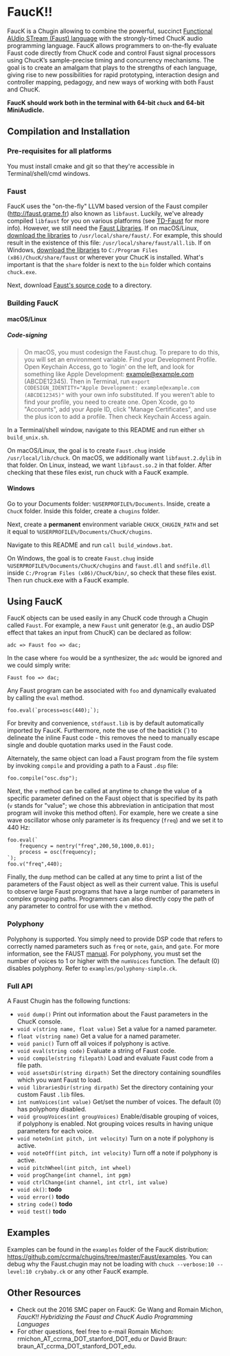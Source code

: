 # FaucK!!

FaucK is a Chugin allowing to combine the powerful, succinct [Functional AUdio STream (Faust) language](http://faust.grame.fr) with the strongly-timed ChucK audio programming language.
FaucK allows programmers to on-the-fly evaluate Faust code directly from ChucK code and control Faust signal processors using ChucK’s sample-precise timing and
concurrency mechanisms. The goal is to create an amalgam that plays to the strengths of each language, giving rise to new possibilities for rapid prototyping, interaction design and controller mapping, pedagogy, and new ways of working with both Faust and ChucK. 

**FaucK should work both in the terminal with 64-bit `chuck` and 64-bit MiniAudicle.**

## Compilation and Installation

### Pre-requisites for all platforms

You must install cmake and git so that they're accessible in Terminal/shell/cmd windows.

### Faust

FaucK uses the "on-the-fly" LLVM based version of the Faust compiler (<http://faust.grame.fr>) also known as `libfaust`. Luckily, we've already compiled `libfaust` for you on various platforms (see [TD-Faust](https://github.com/DBraun/TD-Faust/) for more info). However, we still need the [Faust Libraries](https://faustlibraries.grame.fr/). If on macOS/Linux, [download the libraries](https://github.com/grame-cncm/faustlibraries/archive/refs/heads/master.zip) to `/usr/local/share/faust/`. For example, this should result in the existence of this file: `/usr/local/share/faust/all.lib`. If on Windows, [download the libraries](https://github.com/grame-cncm/faustlibraries/archive/refs/heads/master.zip) to `C:/Program Files (x86)/ChucK/share/faust` or wherever your ChucK is installed. What's important is that the `share` folder is next to the `bin` folder which contains `chuck.exe`.

Next, download [Faust's source code](https://github.com/grame-cncm/faust) to a directory.

### Building FaucK

#### macOS/Linux

##### Code-signing

> On macOS, you must codesign the Faust.chug. To prepare to do this, you will set an environment variable. Find your Development Profile. Open Keychain Access, go to 'login' on the left, and look for something like Apple Development: example@example.com (ABCDE12345). Then in Terminal, run `export CODESIGN_IDENTITY="Apple Development: example@example.com (ABCDE12345)"` with your own info substituted. If you weren't able to find your profile, you need to create one. Open Xcode, go to "Accounts", add your Apple ID, click "Manage Certificates", and use the plus icon to add a profile. Then check Keychain Access again.

In a Terminal/shell window, navigate to this README and run either `sh build_unix.sh`.

On macOS/Linux, the goal is to create `Faust.chug` inside `/usr/local/lib/chuck`. On macOS, we additionally want `libfaust.2.dylib` in that folder. On Linux, instead, we want `libfaust.so.2` in that folder. After checking that these files exist, run chuck with a FaucK example.

#### Windows

Go to your Documents folder: `%USERPROFILE%/Documents`. Inside, create a `ChucK` folder. Inside this folder, create a `chugins` folder.

Next, create a **permanent** environment variable `CHUCK_CHUGIN_PATH` and set it equal to `%USERPROFILE%/Documents/ChucK/chugins`.

Navigate to this README and run `call build_windows.bat`.

On Windows, the goal is to create `Faust.chug` inside `%USERPROFILE%/Documents/ChucK/chugins` and `faust.dll` and `sndfile.dll` inside `C:/Program Files (x86)/ChucK/bin/`, so check that these files exist. Then run chuck.exe with a FaucK example.

## Using FaucK

FaucK objects can be used easily in any ChucK code through a Chugin called `Faust`. For example, a new `Faust` unit generator (e.g., an audio DSP effect that takes an input from ChucK) can be declared as follow:  

```
adc => Faust foo => dac;
```

In the case where `foo` would be a synthesizer, the `adc` would be ignored and we could simply write:

```
Faust foo => dac;
```

Any Faust program can be associated with `foo` and dynamically evaluated by calling the `eval` method.  

```
foo.eval(`process=osc(440);`);
```

For brevity and convenience, `stdfaust.lib` is by default automatically imported by FaucK.  Furthermore, note the use of the backtick (\`) to delineate the inline Faust code - this removes the need to manually escape single and double quotation marks used in the Faust code.

Alternately, the same object can load a Faust program from the file system by invoking `compile` and providing a path to a Faust `.dsp` file:

```
foo.compile("osc.dsp");
```

Next, the `v` method can be called at anytime to change the value of a specific parameter defined on the Faust object that is specified by its path (`v` stands for "value"; we chose this abbreviation in anticipation that most program will invoke this method often). For example, here we create a sine wave oscillator whose only parameter is its frequency (`freq`) and we set it to 440 Hz: 

```
foo.eval(`
    frequency = nentry("freq",200,50,1000,0.01);
    process = osc(frequency);
`);
foo.v("freq",440);
```

Finally, the `dump` method can be called at any time to print a list of the parameters of the Faust object as well as their current value.  This is useful to observe large Faust programs that have a large number of parameters in complex grouping paths. Programmers can also directly copy the path of any parameter to control for use with the `v` method.

### Polyphony

Polyphony is supported. You simply need to provide DSP code that refers to correctly named parameters such as `freq` or `note`, `gain`, and `gate`. For more information, see the FAUST [manual](https://faustdoc.grame.fr/manual/midi/#standard-polyphony-parameters). For polyphony, you must set the number of voices to 1 or higher with the `numVoices` function. The default (0) disables polyphony. Refer to `examples/polyphony-simple.ck`.

### Full API

A Faust Chugin has the following functions:
* `void dump()` Print out information about the Faust parameters in the ChucK console.
* `void v(string name, float value)` Set a value for a named parameter.
* `float v(string name)` Get a value for a named parameter.
* `void panic()` Turn off all voices if polyphony is active.
* `void eval(string code)` Evaluate a string of Faust code.
* `void compile(string filepath)` Load and evaluate Faust code from a file path.
* `void assetsDir(string dirpath)` Set the directory containing soundfiles which you want Faust to load.
* `void librariesDir(string dirpath)` Set the directory containing your custom Faust `.lib` files.
* `int numVoices(int value)` Get/set the number of voices. The default (0) has polyphony disabled.
* `void groupVoices(int groupVoices)` Enable/disable grouping of voices, if polyphony is enabled. Not grouping voices results in having unique parameters for each voice.
* `void noteOn(int pitch, int velocity)` Turn on a note if polyphony is active.
* `void noteOff(int pitch, int velocity)` Turn off a note if polyphony is active.
* `void pitchWheel(int pitch, int wheel)`
* `void progChange(int channel, int pgm)`
* `void ctrlChange(int channel, int ctrl, int value)`
* `void ok()`: **todo**
* `void error()` **todo**
* `string code()` **todo**
* `void test()` **todo**

## Examples

Examples can be found in the `examples` folder of the FaucK distribution: <https://github.com/ccrma/chugins/tree/master/Faust/examples>. You can debug why the Faust.chugin may not be loading with `chuck --verbose:10 --level:10 crybaby.ck` or any other FaucK example.

## Other Resources

* Check out the 2016 SMC paper on FaucK: Ge Wang and Romain Michon, *FaucK!! Hybridizing the Faust and ChucK Audio Programming Languages*
* For other questions, feel free to e-mail Romain Michon: rmichon_AT_ccrma_DOT_stanford_DOT_edu or David Braun: braun_AT_ccrma_DOT_stanford_DOT_edu.
